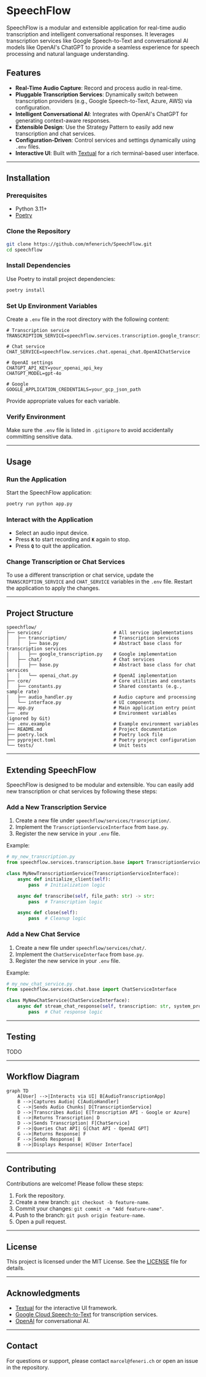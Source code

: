 # SpeechFlow

SpeechFlow is a modular and extensible application for real-time audio transcription and intelligent conversational responses. It leverages transcription services like Google Speech-to-Text and conversational AI models like OpenAI's ChatGPT to provide a seamless experience for speech processing and natural language understanding.

## Features

- **Real-Time Audio Capture**: Record and process audio in real-time.
- **Pluggable Transcription Services**: Dynamically switch between transcription providers (e.g., Google Speech-to-Text, Azure, AWS) via configuration.
- **Intelligent Conversational AI**: Integrates with OpenAI's ChatGPT for generating context-aware responses.
- **Extensible Design**: Use the Strategy Pattern to easily add new transcription and chat services.
- **Configuration-Driven**: Control services and settings dynamically using `.env` files.
- **Interactive UI**: Built with [Textual](https://textual.textualize.io/) for a rich terminal-based user interface.

---

## Installation

### Prerequisites
- Python 3.11+
- [Poetry](https://python-poetry.org/)

### Clone the Repository
```bash
git clone https://github.com/mfenerich/SpeechFlow.git
cd speechflow
```

### Install Dependencies
Use Poetry to install project dependencies:
```bash
poetry install
```

### Set Up Environment Variables
Create a `.env` file in the root directory with the following content:

```env
# Transcription service
TRANSCRIPTION_SERVICE=speechflow.services.transcription.google_transcription.GoogleTranscriptionService

# Chat service
CHAT_SERVICE=speechflow.services.chat.openai_chat.OpenAIChatService

# OpenAI settings
CHATGPT_API_KEY=your_openai_api_key
CHATGPT_MODEL=gpt-4o

# Google
GOOGLE_APPLICATION_CREDENTIALS=your_gcp_json_path
```

Provide appropriate values for each variable.

### Verify Environment
Make sure the `.env` file is listed in `.gitignore` to avoid accidentally committing sensitive data.

---

## Usage

### Run the Application
Start the SpeechFlow application:
```bash
poetry run python app.py
```

### Interact with the Application
- Select an audio input device.
- Press **`K`** to start recording and **`K`** again to stop.
- Press **`Q`** to quit the application.

### Change Transcription or Chat Services
To use a different transcription or chat service, update the `TRANSCRIPTION_SERVICE` and `CHAT_SERVICE` variables in the `.env` file. Restart the application to apply the changes.

---

## Project Structure

```plaintext
speechflow/
├── services/                          # All service implementations
│   ├── transcription/                 # Transcription services
│   │   ├── base.py                    # Abstract base class for transcription services
│   │   ├── google_transcription.py    # Google implementation
│   ├── chat/                          # Chat services
│   │   ├── base.py                    # Abstract base class for chat services
│   │   └── openai_chat.py             # OpenAI implementation
├── core/                              # Core utilities and constants
│   ├── constants.py                   # Shared constants (e.g., sample rate)
│   ├── audio_handler.py               # Audio capture and processing
│   └── interface.py                   # UI components
├── app.py                             # Main application entry point
├── .env                               # Environment variables (ignored by Git)
├── .env.example                       # Example environment variables
├── README.md                          # Project documentation
├── poetry.lock                        # Poetry lock file
├── pyproject.toml                     # Poetry project configuration
└── tests/                             # Unit tests
```

---

## Extending SpeechFlow

SpeechFlow is designed to be modular and extensible. You can easily add new transcription or chat services by following these steps:

### Add a New Transcription Service
1. Create a new file under `speechflow/services/transcription/`.
2. Implement the `TranscriptionServiceInterface` from `base.py`.
3. Register the new service in your `.env` file.

Example:
```python
# my_new_transcription.py
from speechflow.services.transcription.base import TranscriptionServiceInterface

class MyNewTranscriptionService(TranscriptionServiceInterface):
    async def initialize_client(self):
        pass  # Initialization logic

    async def transcribe(self, file_path: str) -> str:
        pass  # Transcription logic

    async def close(self):
        pass  # Cleanup logic
```

### Add a New Chat Service
1. Create a new file under `speechflow/services/chat/`.
2. Implement the `ChatServiceInterface` from `base.py`.
3. Register the new service in your `.env` file.

Example:
```python
# my_new_chat_service.py
from speechflow.services.chat.base import ChatServiceInterface

class MyNewChatService(ChatServiceInterface):
    async def stream_chat_response(self, transcription: str, system_prompt: str):
        pass  # Chat response logic
```

---

## Testing

TODO

---

## Workflow Diagram

```mermaid
graph TD
    A[User] -->|Interacts via UI| B[AudioTranscriptionApp]
    B -->|Captures Audio| C[AudioHandler]
    C -->|Sends Audio Chunks| D[TranscriptionService]
    D -->|Transcribes Audio| E[Transcription API - Google or Azure]
    E -->|Returns Transcription| D
    D -->|Sends Transcription| F[ChatService]
    F -->|Queries Chat API| G[Chat API - OpenAI GPT]
    G -->|Returns Response| F
    F -->|Sends Response| B
    B -->|Displays Response| H[User Interface]
```

---

## Contributing

Contributions are welcome! Please follow these steps:
1. Fork the repository.
2. Create a new branch: `git checkout -b feature-name`.
3. Commit your changes: `git commit -m "Add feature-name"`.
4. Push to the branch: `git push origin feature-name`.
5. Open a pull request.

---

## License

This project is licensed under the MIT License. See the [LICENSE](LICENSE) file for details.

---

## Acknowledgments
- [Textual](https://textual.textualize.io/) for the interactive UI framework.
- [Google Cloud Speech-to-Text](https://cloud.google.com/speech-to-text) for transcription services.
- [OpenAI](https://openai.com/) for conversational AI.

---

## Contact
For questions or support, please contact `marcel@feneri.ch` or open an issue in the repository.
